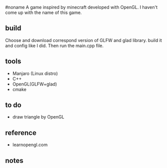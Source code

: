 #noname
A game inspired by minecraft developed with OpenGL. I haven't come up with the name of this game.

## build
Choose and download correspond version of GLFW and glad library. build it and config like I did.
Then run the main.cpp file.

## tools
* Manjaro (Linux distro)
* C++
* OpenGL(GLFW+glad)
* cmake

## to do
* draw triangle by OpenGL

## reference
* learnopengl.com

## notes
